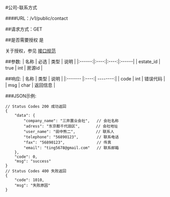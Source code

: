 #公司-联系方式

####URL：/v1/public/contact

##请求方式：GET

##是否需要授权
是

关于授权，参见 [接口规范][1]

##参数:
| 名称 | 必选 | 类型 | 说明 |
|:------:|:----:|:----:|:------|
| estate_id | true | int | 房源id |

##响应:
| 名称  | 类型  | 说明 |
|:------- |:----:| --------:|
| code    | int  |  错误代码 |
| msg     | char |  返回信息 |

###JSON示例:
```
// Status Codes 200 成功返回
{
    "data": {
        "company_name": "三井置业会社",   // 会社名称
        "adress": "东京都千代田区",       // 会社地址
        "user_name": "田中熊二",         // 联系人
        "telephone": "56890123",        // 联系电话
        "fax": "56890123",              // 传真
        "email": "ting5678@gmail.com"   // 联系邮箱
    },
    "code": 0,
    "msg": "success"
}
// Status Codes 400 失败返回
{
    "code": 1010,
    "msg": "失败原因"
}
```
[1]: ../read/auth.html